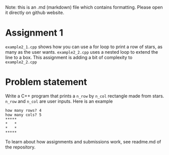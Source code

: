 Note: this is an .md (markdown) file which contains formatting. Please open it directly on github website.

# Assignment 1

`example2_1.cpp` shows how you can use a for loop to print a row of stars, as many as the user wants. `example2_2.cpp` uses a nested loop to extend the line to a box. This assignment is adding a bit of complexity to `example2_2.cpp`

# Problem statement
Write a C++ program that prints a `n_row` by `n_col` rectangle made from stars. `n_row` and `n_col` are user inputs. Here is an example

    how many rows? 4
    how many cols? 5
    *****
    *   *
    *   *
    *****

To learn about how assignments and submissions work, see readme.md of the repository.